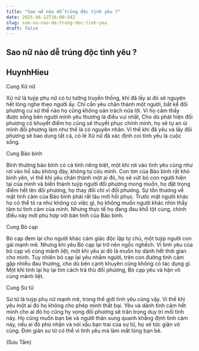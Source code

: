 ```yaml
---
title: "Sao nữ nào dễ trúng độc tình yêu ?"
date: 2025-06-12T16:00:54Z
slug: sao-nu-nao-de-trung-doc-tinh-yeu
draft: false
---
```


## Sao nữ nào dễ trúng độc tình yêu ?

## HuynhHieu

Cung Xử nữ
 
 
Xử nữ là tuýp phụ nữ có tư tưởng truyền thống, khi đã lấy ai đó sẽ nguyện hết lòng nghe theo người ấy. Chỉ cần yêu chân thành một người, bất kể đối phương cư xử thế nào họ cũng không oán trách nửa lời. Vì họ cảm thấy được sống bên người mình yêu thương là điều vui nhất, Cho dù phát hiện đối phương có khuyết điểm họ cũng sẽ thuyết phục chính mình, họ sẽ tự an ủi mình đối phương làm như thế là có nguyên nhân. Vì thế khi đã yêu và lấy đối phương sẽ bao dung tất cả, có lẽ Xử nữ đã xác định coi tình yêu là cuộc sống.
 
 
Cung Bảo bình
 
 
Bình thường bảo bình có cá tính riêng biệt, một khi rơi vào tình yêu cũng như rơi vào hố sâu không đáy, không tự cứu mình. Con tim của Bảo bình rất khó bình yên, vì thế khi yêu chân thành một ai đó, họ sẽ vứt bỏ con người hiện tại của mình và biến thành tuýp người đối phương mong muốn, họ đặt trọng điểm hết lên đối phương, họ thay đổi chỉ vì đối phương. Sự tổn thương về mặt tình cảm của Bảo bình phải rất lâu mới hồi phục. Trước mặt người khác họ có thể tỏ ra như không có việc gì, họ không muốn người khác nhìn thấy tâm tư tình cảm của mình. Nhưng thực tế họ đang đau khổ tột cùng, chính điều này mới phù hợp với bản tính của Bảo bình.
 
 
Cung Bò cạp
 
 
Bò cạp đem lại cho người khác cảm giác độc lập tự chủ, một tuýp người con gái mạnh mẽ. Nhưng khi yêu Bò cạp lại trở nên ngốc nghếch. Vì tình yêu của bò cạp vô cùng mãnh liệt, một khi yêu ai đó là muốn họ dành hết thời gian cho mình. Tuy nhiên bò cạp lại yêu nhầm người, trên con đường tình cảm gặp nhiều đau thương, cho dù bên cạnh khuyên cũng không có tác dụng gì. Một khi tỉnh lại họ lại tìm cách trả thù đối phương, Bò cạp yêu và hận vô cùng mãnh liệt.
 
 
Cung Sư tử
 
 
Sư tử là tuýp phụ nữ mạnh mẽ, trong thế giới tình yêu cũng vậy. Vì thế khi yêu một ai đó họ không cho phép mình thất bại. Yêu và dành tình cảm hết mình cho ai đó họ cũng hy vọng đối phương sẽ trân trọng duy trì mối tình này. Họ cũng muốn bạn bè và người thân xung quanh khẳng định tình cảm này, nếu ai đó phủ nhận và nói xấu bạn trai của sư tử, họ sẽ tức giận vô cùng. Đơn giản sư tử có thể vì tình yêu mà làm mất lòng bạn bè.
 
 
(Sưu Tầm)